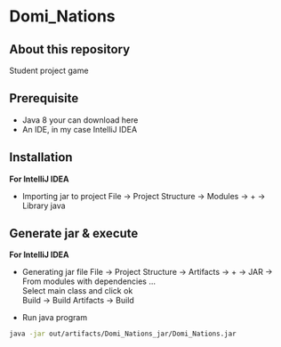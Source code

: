 # Domi_Nations

## About this repository
Student project game

## Prerequisite
* Java 8 your can download here
* An IDE, in my case IntelliJ IDEA

## Installation
<b>For IntelliJ IDEA</b>

* Importing jar to project
File &rarr; Project Structure &rarr; Modules &rarr; + &rarr; Library java

## Generate jar & execute
<b>For IntelliJ IDEA</b>

* Generating jar file
File &rarr; Project Structure &rarr; Artifacts &rarr; + &rarr; JAR &rarr; From modules with dependencies ... <br>
Select main class and click ok <br>
Build &rarr; Build Artifacts &rarr; Build

* Run java program
```bash
java -jar out/artifacts/Domi_Nations_jar/Domi_Nations.jar
```